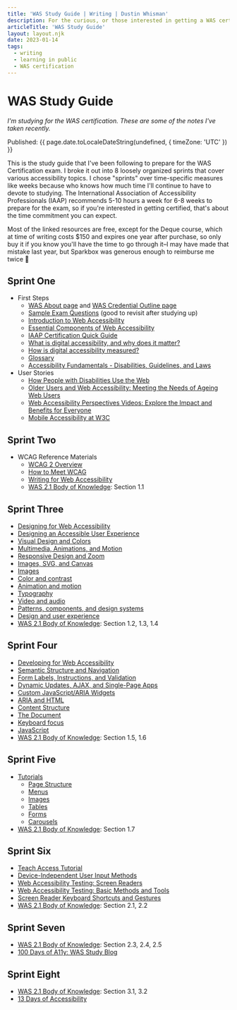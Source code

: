 ```yaml
---
title: 'WAS Study Guide | Writing | Dustin Whisman'
description: For the curious, or those interested in getting a WAS certification, this is the study guide that I'm using to prepare for the exam.
articleTitle: 'WAS Study Guide'
layout: layout.njk
date: 2023-01-14
tags:
  - writing
  - learning in public
  - WAS certification
---
```


# WAS Study Guide

_I'm studying for the WAS certification. These are some of the notes I've taken recently._

<p class="cmp-fine-print">
  Published:
  <time datetime="{{ page.date.toISOString() }}">
    {{ page.date.toLocaleDateString(undefined, { timeZone: 'UTC' }) }}
  </time>
</p>

This is the study guide that I've been following to prepare for the WAS Certification exam. I broke it out into 8 loosely organized sprints that cover various accessibility topics. I chose "sprints" over time-specific measures like weeks because who knows how much time I'll continue to have to devote to studying. The International Association of Accessibility Professionals (IAAP) recommends 5-10 hours a week for 6-8 weeks to prepare for the exam, so if you're interested in getting certified, that's about the time commitment you can expect.

Most of the linked resources are free, except for the Deque course, which at time of writing costs $150 and expires one year after purchase, so only buy it if you know you'll have the time to go through it–I may have made that mistake last year, but Sparkbox was generous enough to reimburse me twice 🙏

## Sprint One

- First Steps
  - [WAS About page](https://www.accessibilityassociation.org/s/wascertification) and [WAS Credential Outline page](https://www.accessibilityassociation.org/s/was-credential-content-outline)
  - [Sample Exam Questions](https://www.accessibilityassociation.org/s/was-sample-exam-questions) (good to revisit after studying up)
  - [Introduction to Web Accessibility](https://www.w3.org/WAI/fundamentals/accessibility-intro/)
  - [Essential Components of Web Accessibility](https://www.w3.org/WAI/fundamentals/components/)
  - [IAAP Certification Quick Guide](https://dequeuniversity.com/class/iaap-certification-quick-guide/?lang=en)
  - [What is digital accessibility, and why does it matter?](https://web.dev/learn/accessibility/why/)
  - [How is digital accessibility measured?](https://web.dev/learn/accessibility/measure/)
  - [Glossary](https://web.dev/learn/accessibility/glossary/)
  - [Accessibility Fundamentals - Disabilities, Guidelines, and Laws](https://dequeuniversity.com/class/fundamentals/?lang=en)
- User Stories
  - [How People with Disabilities Use the Web](https://www.w3.org/WAI/people-use-web/)
  - [Older Users and Web Accessibility: Meeting the Needs of Ageing Web Users](https://www.w3.org/WAI/older-users/)
  - [Web Accessibility Perspectives Videos: Explore the Impact and Benefits for Everyone](https://www.w3.org/WAI/perspective-videos/)
  - [Mobile Accessibility at W3C](https://www.w3.org/WAI/standards-guidelines/mobile/)

## Sprint Two

- WCAG Reference Materials
  - [WCAG 2 Overview](https://www.w3.org/WAI/standards-guidelines/wcag/)
  - [How to Meet WCAG](https://www.w3.org/WAI/WCAG21/quickref/?versions=2.1)
  - [Writing for Web Accessibility](https://www.w3.org/WAI/tips/writing/)
  - [WAS 2.1 Body of Knowledge](https://www.accessibilityassociation.org/resource/WAS_Certification_FInal_2020_FINAL): Section 1.1

## Sprint Three

- [Designing for Web Accessibility](https://www.w3.org/WAI/tips/designing/)
- [Designing an Accessible User Experience](https://dequeuniversity.com/class/ux/?lang=en)
- [Visual Design and Colors](https://dequeuniversity.com/class/visual-design/?lang=en)
- [Multimedia, Animations, and Motion](https://dequeuniversity.com/class/multimedia/?lang=en)
- [Responsive Design and Zoom](https://dequeuniversity.com/class/responsive-zoom/?lang=en)
- [Images, SVG, and Canvas](https://dequeuniversity.com/class/images/?lang=en)
- [Images](https://web.dev/learn/accessibility/images/)
- [Color and contrast](https://web.dev/learn/accessibility/color-contrast/)
- [Animation and motion](https://web.dev/learn/accessibility/motion/)
- [Typography](https://web.dev/learn/accessibility/typography/)
- [Video and audio](https://web.dev/learn/accessibility/video-audio/)
- [Patterns, components, and design systems](https://web.dev/learn/accessibility/patterns/)
- [Design and user experience](https://web.dev/learn/accessibility/design-ux/)
- [WAS 2.1 Body of Knowledge](https://www.accessibilityassociation.org/resource/WAS_Certification_FInal_2020_FINAL): Section 1.2, 1.3, 1.4

## Sprint Four

- [Developing for Web Accessibility](https://www.w3.org/WAI/tips/developing/)
- [Semantic Structure and Navigation](https://dequeuniversity.com/class/semantic-structure/?lang=en)
- [Form Labels, Instructions, and Validation](https://dequeuniversity.com/class/forms/?lang=en)
- [Dynamic Updates, AJAX, and Single-Page Apps](https://dequeuniversity.com/class/dynamic-updates/?lang=en)
- [Custom JavaScript/ARIA Widgets](https://dequeuniversity.com/class/custom-widgets/?lang=en)
- [ARIA and HTML](https://web.dev/learn/accessibility/aria-html/)
- [Content Structure](https://web.dev/learn/accessibility/structure/)
- [The Document](https://web.dev/learn/accessibility/more-html/)
- [Keyboard focus](https://web.dev/learn/accessibility/focus/)
- [JavaScript](https://web.dev/learn/accessibility/javascript/)
- [WAS 2.1 Body of Knowledge](https://www.accessibilityassociation.org/resource/WAS_Certification_FInal_2020_FINAL): Section 1.5, 1.6

## Sprint Five

- [Tutorials](https://www.w3.org/WAI/tutorials/)
  - [Page Structure](https://www.w3.org/WAI/tutorials/page-structure/)
  - [Menus](https://www.w3.org/WAI/tutorials/menus/)
  - [Images](https://www.w3.org/WAI/tutorials/images/)
  - [Tables](https://www.w3.org/WAI/tutorials/tables/)
  - [Forms](https://www.w3.org/WAI/tutorials/forms/)
  - [Carousels](https://www.w3.org/WAI/tutorials/carousels/)
- [WAS 2.1 Body of Knowledge](https://www.accessibilityassociation.org/resource/WAS_Certification_FInal_2020_FINAL): Section 1.7

## Sprint Six

- [Teach Access Tutorial](https://teachaccess.github.io/tutorial/)
- [Device-Independent User Input Methods](https://dequeuniversity.com/class/input-methods/?lang=en)
- [Web Accessibility Testing: Screen Readers](https://dequeuniversity.com/class/screenreaders/?lang=en)
- [Web Accessibility Testing: Basic Methods and Tools](https://dequeuniversity.com/class/testing/?lang=en)
- [Screen Reader Keyboard Shortcuts and Gestures](https://dequeuniversity.com/screenreaders/)
- [WAS 2.1 Body of Knowledge](https://www.accessibilityassociation.org/resource/WAS_Certification_FInal_2020_FINAL): Section 2.1, 2.2

## Sprint Seven

- [WAS 2.1 Body of Knowledge](https://www.accessibilityassociation.org/resource/WAS_Certification_FInal_2020_FINAL): Section 2.3, 2.4, 2.5
- [100 Days of A11y: WAS Study Blog](https://100daysofa11y.com/was/)

## Sprint Eight

- [WAS 2.1 Body of Knowledge](https://www.accessibilityassociation.org/resource/WAS_Certification_FInal_2020_FINAL): Section 3.1, 3.2
- [13 Days of Accessibility](http://a11ycalendar.kaseybon.com/)
